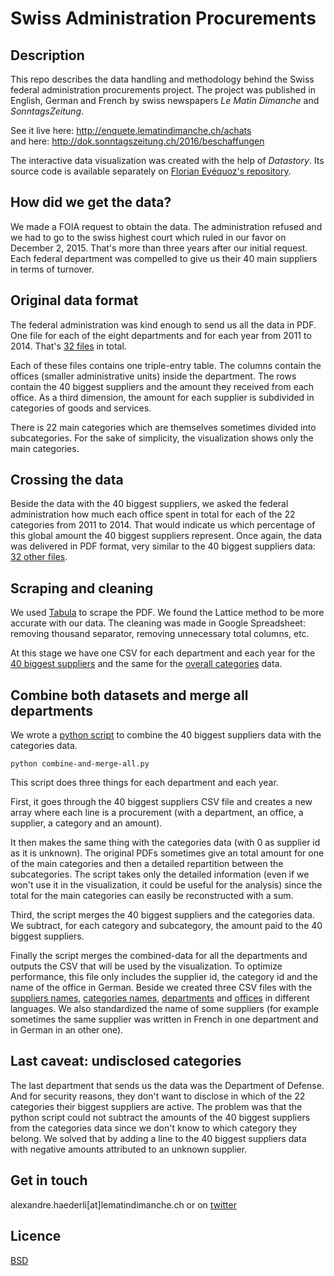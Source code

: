 # Swiss Administration Procurements 

## Description
This repo describes the data handling and methodology behind the Swiss federal administration procurements project. The project was published in English, German and French by swiss newspapers *Le Matin Dimanche* and *SonntagsZeitung*.

See it live here:
http://enquete.lematindimanche.ch/achats  
and here: http://dok.sonntagszeitung.ch/2016/beschaffungen

The interactive data visualization was created with the help of *Datastory*. Its source code is available separately on [Florian Evéquoz's repository](https://github.com/evequozf/Swiss_Procurement-LeMatinDimanche).

## How did we get the data?
We made a FOIA request to obtain the data. The administration refused and we had to go to the swiss highest court which ruled in our favor on December 2, 2015. That's more than three years after our initial request. Each federal department was compelled to give us their 40 main suppliers in terms of turnover.

## Original data format
The federal administration was kind enough to send us all the data in PDF. One file for each of the eight departments and for each year from 2011 to 2014. That's [32 files](pdf/biggest) in total.

Each of these files contains one triple-entry table. The columns contain the offices (smaller administrative units) inside the department. The rows contain the 40 biggest suppliers and the amount they received from each office. As a third dimension, the amount for each supplier is subdivided in categories of goods and services.

There is 22 main categories which are themselves sometimes divided into subcategories. For the sake of simplicity, the visualization shows only the main categories.

## Crossing the data
Beside the data with the 40 biggest suppliers, we asked the federal administration how much each office spent in total for each of the 22 categories from 2011 to 2014. That would indicate us which percentage of this global amount the 40 biggest suppliers represent. Once again, the data was delivered in PDF format, very similar to the 40 biggest suppliers data: [32 other files](pdf/categories).

## Scraping and cleaning
We used [Tabula](http://tabula.technology/) to scrape the PDF. We found the Lattice method to be more accurate with our data. The cleaning was made in Google Spreadsheet: removing thousand separator, removing unnecessary total columns, etc.

At this stage we have one CSV for each department and each year for the [40 biggest suppliers](csv/biggest) and the same for the [overall categories](csv/categories) data.

## Combine both datasets and merge all departments
We wrote a [python script](combine-and-merge-all.py) to combine the 40 biggest suppliers data with the categories data.

```
python combine-and-merge-all.py
```

This script does three things for each department and each year.

First, it goes through the 40 biggest suppliers CSV file and creates a new array where each line is a procurement (with a department, an office, a supplier, a category and an amount).

It then makes the same thing with the categories data (with 0 as supplier id as it is unknown). The original PDFs sometimes give an total amount for one of the main categories and then a detailed repartition between the subcategories. The script takes only the detailed information (even if we won't use it in the visualization, it could be useful for the analysis) since the total for the main categories can easily be reconstructed with a sum. 

Third, the script merges the 40 biggest suppliers and the categories data. We subtract, for each category and subcategory, the amount paid to the 40 biggest suppliers.

Finally the script merges the combined-data for all the departments and outputs the CSV that will be used by the visualization. To optimize performance, this file only includes the supplier id, the category id and the name of the office in German. Beside we created three CSV files with the [suppliers names](import/suppliers-utf8.csv), [categories names](import/categories-utf8.csv), [departments](import/depts-utf8.csv) and [offices](import/offices-utf8.csv) in different languages. We also standardized the name of some suppliers (for example sometimes the same supplier was written in French in one department and in German in an other one).

## Last caveat: undisclosed categories
The last department that sends us the data was the Department of Defense. And for security reasons, they don't want to disclose in which of the 22 categories their biggest suppliers are active. The problem was that the python script could not subtract the amounts of the 40 biggest suppliers from the categories data since we don't know to which category they belong. We solved that by adding a line to the 40 biggest suppliers data with negative amounts attributed to an unknown supplier.

## Get in touch
alexandre.haederli[at]lematindimanche.ch or on [twitter](https://twitter.com/alexhaederli)

## Licence
[BSD](https://opensource.org/licenses/BSD-3-Clause) 
